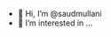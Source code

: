 - 👋 Hi, I’m @saudmullani
- 👀 I’m interested in ...


<!---
saudmullani/saudmullani is a ✨ special ✨ repository because its `README.md` (this file) appears on your GitHub profile.
You can click the Preview link to take a look at your changes.
--->
